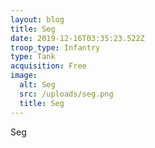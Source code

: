 ```yaml
---
layout: blog
title: Seg
date: 2019-12-16T03:35:23.522Z
troop_type: Infantry
type: Tank
acquisition: Free
image:
  alt: Seg
  src: /uploads/seg.png
  title: Seg
---
```

Seg
